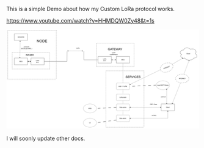 

This is a simple Demo about how my Custom LoRa protocol works. 

 https://www.youtube.com/watch?v=HHMDQW0Zy48&t=1s



![alt text](image-1.png)





I will soonly update other docs.

